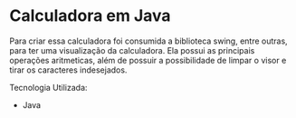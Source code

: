 # Calculadora em Java 

Para criar essa calculadora foi consumida a biblioteca swing, entre outras, para ter uma visualização da calculadora. Ela possui as principais operações aritmeticas, além de possuir a possibilidade de limpar o visor e tirar os caracteres indesejados.

Tecnologia Utilizada:
* Java


